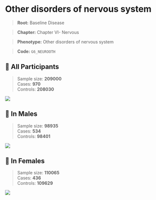 # Other disorders of nervous system

> **Root:** Baseline Disease  

> **Chapter:** Chapter VI- Nervous  

> **Phenotype:** Other disorders of nervous system  

> **Code:** `G6_NEUROOTH`

## 🧪 All Participants  
> Sample size: **209000**  
> Cases: **970**  
> Controls: **208030**
<img src="/Disease/Figures/ALL/Incidence/G6_NEUROOTH.png"/>
<CsvTable src="/Disease_Data/ALL/Incidence/COX_G6_NEUROOTH.csv" label="🔍 View full results" />

## 👨 In Males  
> Sample size: **98935**  
> Cases: **534**  
> Controls: **98401**
<img src="/Disease/Figures/Male/Incidence/G6_NEUROOTH.png"/>
<CsvTable src="/Disease_Data/Male/Incidence/COX_G6_NEUROOTH.csv" label="🔍 View full results" />

## 👩 In Females  
> Sample size: **110065**  
> Cases: **436**  
> Controls: **109629**
<img src="/Disease/Figures/Female/Incidence/G6_NEUROOTH.png"/>
<CsvTable src="/Disease_Data/Female/Incidence/COX_G6_NEUROOTH.csv" label="🔍 View full results" />
